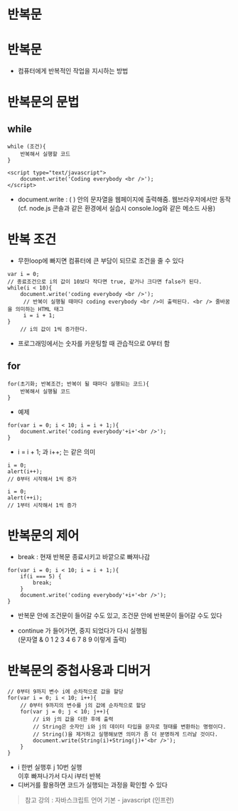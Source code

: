 반복문
======
# 반복문
* 컴퓨터에게 반복적인 작업을 지시하는 방법

# 반복문의 문법
## while
```
while (조건){
    반복해서 실행할 코드
}
```
```
<script type="text/javascript">
    document.write('Coding everybody <br />');
</script>
```
* document.write : ( ) 안의 문자열을 웹페이지에 출력해줌. 웹브라우저에서만 동작   
(cf. node.js 콘솔과 같은 환경에서 실습시 console.log와 같은 메소드 사용)
 
# 반복 조건
* 무한loop에 빠지면 컴퓨터에 큰 부담이 되므로 조건을 줄 수 있다
```
var i = 0;
// 종료조건으로 i의 값이 10보다 작다면 true, 같거나 크다면 false가 된다.
while(i < 10){
    document.write('coding everybody <br />');
     // 반복이 실행될 때마다 coding everybody <br />이 출력된다. <br /> 줄바꿈을 의미하는 HTML 태그
     i = i + 1;
}
    // i의 값이 1씩 증가한다.
```
* 프로그래밍에서는 숫자를 카운팅할 때 관습적으로 0부터 함 

## for
```
for(초기화; 반복조건; 반복이 될 때마다 실행되는 코드){
    반복해서 실행될 코드
}
```

* 예제
```
for(var i = 0; i < 10; i = i + 1;){
    document.write('coding everybody'+i+'<br />');
}
```

* i = i + 1; 과 i++; 는 같은 의미

```
i = 0;
alert(i++);
// 0부터 시작해서 1씩 증가
```

```
i = 0;
alert(++i);
// 1부터 시작해서 1씩 증가
```

# 반복문의 제어
* break : 현재 반복문 종료시키고 바깥으로 빠져나감
```
for(var i = 0; i < 10; i = i + 1;){
    if(i === 5) {
        break;
    }
    document.write('coding everybody'+i+'<br />');
}
```

* 반복문 안에 조건문이 들어갈 수도 있고, 조건문 안에 반복문이 들어갈 수도 있다

* continue 가 들어가면, 중지 되었다가 다시 실행됨   
(문자열 & 0 1 2 3 4 6 7 8 9 이렇게 출력)

# 반복문의 중첩사용과 디버거
```
// 0부터 9까지 변수 i에 순차적으로 값을 할당        
for(var i = 0; i < 10; i++){
    // 0부터 9까지의 변수를 j의 값에 순차적으로 할당
    for(var j = 0; j < 10; j++){    
        // i와 j의 값을 더한 후에 출력
        // String은 숫자인 i와 j의 데이터 타입을 문자로 형태를 변환하는 명령이다. 
        // String()을 제거하고 실행해보면 의미가 좀 더 분명하게 드러날 것이다.
        document.write(String(i)+String(j)+'<br />');
    }
}
```
* i 한번 실행후 j 10번 실행   
이후 빠져나가서 다시 i부터 반복
* 디버거를 활용하면 코드가 실행되는 과정을 확인할 수 있다

> 참고 강의 : 자바스크립트 언어 기본 - javascript (인프런)
